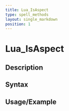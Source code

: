 ```yaml
---
title: Lua_IsAspect
type: spell_methods
layout: single_markdown
position: 1
---
```


# Lua_IsAspect

## Description

## Syntax

## Usage/Example


